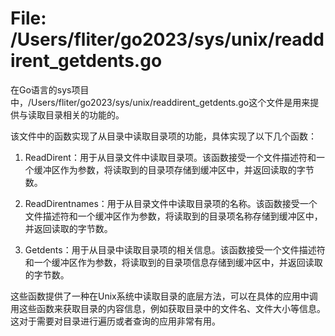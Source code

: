 # File: /Users/fliter/go2023/sys/unix/readdirent_getdents.go

在Go语言的sys项目中，/Users/fliter/go2023/sys/unix/readdirent_getdents.go这个文件是用来提供与读取目录相关的功能的。

该文件中的函数实现了从目录中读取目录项的功能，具体实现了以下几个函数：

1. ReadDirent：用于从目录文件中读取目录项。该函数接受一个文件描述符和一个缓冲区作为参数，将读取到的目录项存储到缓冲区中，并返回读取的字节数。

2. ReadDirentnames：用于从目录文件中读取目录项的名称。该函数接受一个文件描述符和一个缓冲区作为参数，将读取到的目录项名称存储到缓冲区中，并返回读取的字节数。

3. Getdents：用于从目录中读取目录项的相关信息。该函数接受一个文件描述符和一个缓冲区作为参数，将读取到的目录项信息存储到缓冲区中，并返回读取的字节数。

这些函数提供了一种在Unix系统中读取目录的底层方法，可以在具体的应用中调用这些函数来获取目录的内容信息，例如获取目录中的文件名、文件大小等信息。这对于需要对目录进行遍历或者查询的应用非常有用。

